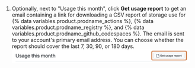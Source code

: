 1. Optionally, next to "Usage this month", click **Get usage report** to get an email containing a link for downloading a CSV report of storage use for {% data variables.product.prodname_actions %}, {% data variables.product.prodname_registry %}, and {% data variables.product.prodname_github_codespaces %}. The email is sent to your account's primary email address. You can choose whether the report should cover the last 7, 30, 90, or 180 days.
   ![Screenshot of the "Billing and plans" settings. A button, labeled "Get usage report", is highlighted with an orange outline.](/assets/images/help/billing/actions-packages-report-download.png)
